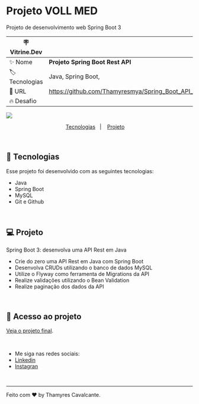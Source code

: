 # Projeto VOLL MED

Projeto de desenvolvimento web Spring Boot 3

| :placard: Vitrine.Dev |     |
| -------------  | --- |
| :sparkles: Nome        | **Projeto Spring Boot Rest API**
| :label: Tecnologias | Java, Spring Boot, 
| :rocket: URL         | https://github.com/Thamyresmya/Spring_Boot_API_Voll_Med
| :fire: Desafio     | 

<!-- Inserir imagem com a #vitrinedev ao final do link -->
![](capa.png)


<p align="center">
  <a href="#-tecnologias">Tecnologias</a>&nbsp;&nbsp;&nbsp;|&nbsp;&nbsp;&nbsp;  
  <a href="#-projeto">Projeto</a>&nbsp;&nbsp;&nbsp;&nbsp;&nbsp;&nbsp;  
 </p>

<br>


## 🚀 Tecnologias

Esse projeto foi desenvolvido com as seguintes tecnologias:

- Java
- Spring Boot
- MySQL
- Git e Github

<br>

## 💻 Projeto

Spring Boot 3: desenvolva uma API Rest em Java
- Crie do zero uma API Rest em Java com Spring Boot
- Desenvolva CRUDs utilizando o banco de dados MySQL
- Utilize o Flyway como ferramenta de Migrations da API
- Realize validações utilizando o Bean Validation
- Realize paginação dos dados da API

<br>


## 📁 Acesso ao projeto

[Veja o projeto final](https://github.com/Thamyresmya/Spring_Boot_API_Voll_Med).

<br>

- Me siga nas redes sociais:
- [Linkedin](https://www.linkedin.com/in/thamyrescavalcante/)
- [Instagran](https://www.instagram.com/thamyres__cavalcante/)

<br>

---

Feito com ♥ by Thamyres Cavalcante.



